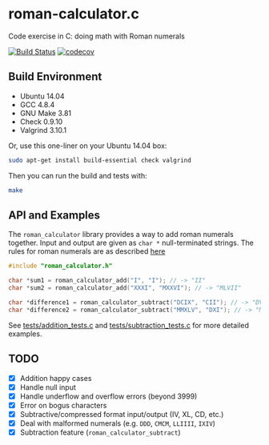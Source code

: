 # roman-calculator.c
Code exercise in C: doing math with Roman numerals

[![Build Status](https://travis-ci.org/greghaskins/roman-calculator.c.svg?branch=master)](https://travis-ci.org/greghaskins/roman-calculator.c) [![codecov](https://codecov.io/gh/greghaskins/roman-calculator.c/branch/master/graph/badge.svg)](https://codecov.io/gh/greghaskins/roman-calculator.c)

## Build Environment

- Ubuntu 14.04
- GCC 4.8.4
- GNU Make 3.81
- Check 0.9.10
- Valgrind 3.10.1

Or, use this one-liner on your Ubuntu 14.04 box:

```sh
sudo apt-get install build-essential check valgrind
```

Then you can run the build and tests with:

```sh
make
```

## API and Examples

The `roman_calculator` library provides a way to add roman numerals together. Input and output are given as `char *` null-terminated strings. The rules for roman numerals are as described [here](http://codingdojo.org/cgi-bin/index.pl?KataRomanCalculator)

```c
#include "roman_calculator.h"

char *sum1 = roman_calculator_add("I", "I"); // -> "II"
char *sum2 = roman_calculator_add("XXXI", "MXXVI"); // -> "MLVII"

char *difference1 = roman_calculator_subtract("DCIX", "CII"); // -> "DVII"
char *difference2 = roman_calculator_subtract("MMXLV", "DXI"); // -> "MDXXXIV"
```

See [tests/addition_tests.c](./tests/addition_tests.c) and [tests/subtraction_tests.c](./tests/subtraction_tests.c) for more detailed examples.

## TODO

- [x] Addition happy cases
- [x] Handle null input
- [x] Handle underflow and overflow errors (beyond 3999)
- [x] Error on bogus characters
- [x] Subtractive/compressed format input/output (IV, XL, CD, etc.)
- [x] Deal with malformed numerals (e.g. `DDD`, `CMCM`, `LLIIII`, `IXIV`)
- [x] Subtraction feature (`roman_calculator_subtract`)

